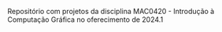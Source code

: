 Repositório com projetos da disciplina MAC0420 - Introdução à Computação Gráfica no oferecimento de 2024.1
